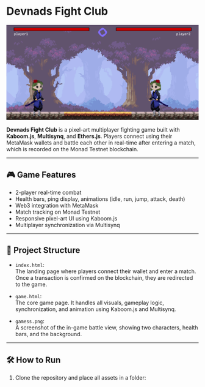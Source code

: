 # Devnads Fight Club

![Game Screenshot](gamess.png)

**Devnads Fight Club** is a pixel-art multiplayer fighting game built with **Kaboom.js**, **Multisynq**, and **Ethers.js**. Players connect using their MetaMask wallets and battle each other in real-time after entering a match, which is recorded on the Monad Testnet blockchain.

---

## 🎮 Game Features

- 2-player real-time combat
- Health bars, ping display, animations (idle, run, jump, attack, death)
- Web3 integration with MetaMask
- Match tracking on Monad Testnet
- Responsive pixel-art UI using Kaboom.js
- Multiplayer synchronization via Multisynq

---

## 🧱 Project Structure

- `index.html`:  
  The landing page where players connect their wallet and enter a match. Once a transaction is confirmed on the blockchain, they are redirected to the game.

- `game.html`:  
  The core game page. It handles all visuals, gameplay logic, synchronization, and animation using Kaboom.js and Multisynq.

- `gamess.png`:  
  A screenshot of the in-game battle view, showing two characters, health bars, and the background.

---

## 🛠️ How to Run

1. Clone the repository and place all assets in a folder:
